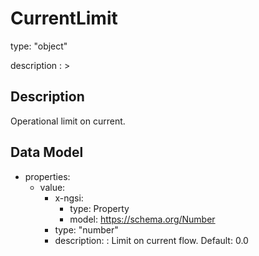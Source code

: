 # CurrentLimit
type: "object"
description : >
## Description
Operational limit on current.

## Data Model
  - properties:
    - value:
      - x-ngsi:
        - type: Property
        - model: https://schema.org/Number
      - type: "number"
      - description: : Limit on current flow. Default: 0.0
